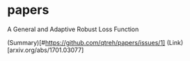 # papers

A General and Adaptive Robust Loss Function
 
(Summary)[#https://github.com/qtreh/papers/issues/1] (Link)[arxiv.org/abs/1701.03077]
